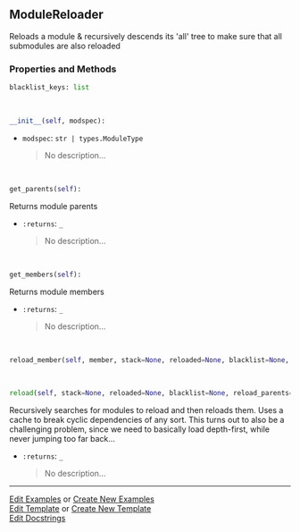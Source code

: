 ## <a id="McUtils.Misc.InteractiveTools.ModuleReloader">ModuleReloader</a>
Reloads a module & recursively descends its 'all' tree
to make sure that all submodules are also reloaded

### Properties and Methods
```python
blacklist_keys: list
```
<a id="McUtils.Misc.InteractiveTools.ModuleReloader.__init__" class="docs-object-method">&nbsp;</a>
```python
__init__(self, modspec): 
```

- `modspec`: `str | types.ModuleType`
    >No description...

<a id="McUtils.Misc.InteractiveTools.ModuleReloader.get_parents" class="docs-object-method">&nbsp;</a>
```python
get_parents(self): 
```
Returns module parents
- `:returns`: `_`
    >No description...

<a id="McUtils.Misc.InteractiveTools.ModuleReloader.get_members" class="docs-object-method">&nbsp;</a>
```python
get_members(self): 
```
Returns module members
- `:returns`: `_`
    >No description...

<a id="McUtils.Misc.InteractiveTools.ModuleReloader.reload_member" class="docs-object-method">&nbsp;</a>
```python
reload_member(self, member, stack=None, reloaded=None, blacklist=None, reload_parents=True, verbose=False, print_indent=''): 
```

<a id="McUtils.Misc.InteractiveTools.ModuleReloader.reload" class="docs-object-method">&nbsp;</a>
```python
reload(self, stack=None, reloaded=None, blacklist=None, reload_parents=True, verbose=False, print_indent=''): 
```
Recursively searches for modules to reload and then reloads them.
        Uses a cache to break cyclic dependencies of any sort.
        This turns out to also be a challenging problem, since we need to basically
        load depth-first, while never jumping too far back...
- `:returns`: `_`
    >No description...





___

[Edit Examples](https://github.com/McCoyGroup/McUtils/edit/edit/ci/examples/ci/docs/McUtils/Misc/InteractiveTools/ModuleReloader.md) or 
[Create New Examples](https://github.com/McCoyGroup/McUtils/new/edit/?filename=ci/examples/ci/docs/McUtils/Misc/InteractiveTools/ModuleReloader.md) <br/>
[Edit Template](https://github.com/McCoyGroup/McUtils/edit/edit/ci/docs/ci/docs/McUtils/Misc/InteractiveTools/ModuleReloader.md) or 
[Create New Template](https://github.com/McCoyGroup/McUtils/new/edit/?filename=ci/docs/templates/ci/docs/McUtils/Misc/InteractiveTools/ModuleReloader.md) <br/>
[Edit Docstrings](https://github.com/McCoyGroup/McUtils/edit/edit/McUtils/Misc/InteractiveTools.py?message=Update%20Docs)